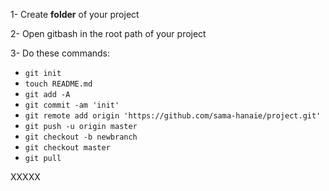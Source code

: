 
	

1- Create **folder** of your project

2- Open gitbash in the root path of your project

3- Do these commands:

- `git init`
- `touch README.md`
- `git add -A`
- `git commit -am 'init'`
- `git remote add origin 'https://github.com/sama-hanaie/project.git'`
- `git push -u origin master`
- `git checkout -b newbranch`
- `git checkout master`
- `git pull`

XXXXX





